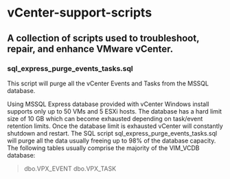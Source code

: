 # vCenter-support-scripts #

A collection of scripts used to troubleshoot, repair, and enhance VMware vCenter.
----------

### sql_express_purge_events_tasks.sql ###
This script will purge all the vCenter Events and Tasks from the MSSQL database.

Using MSSQL Express database provided with vCenter Windows install supports only up to 50 VMs and 5 ESXi hosts. The database has a hard limit size of 10 GB which can become exhausted depending on task/event retention limits. Once the database limit is exhausted vCenter will constantly shutdown and restart. The SQL script sql_express_purge_events_tasks.sql will purge all the data usually freeing up to 98% of the database capacity.
The following tables usually comprise the majority of the VIM_VCDB database:
> dbo.VPX_EVENT
> dbo.VPX_TASK
